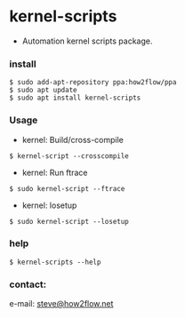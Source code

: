 # kernel-scripts

- Automation kernel scripts package.

### install

```
$ sudo add-apt-repository ppa:how2flow/ppa
$ sudo apt update
$ sudo apt install kernel-scripts
```

### Usage

- kernel: Build/cross-compile
```
$ kernel-script --crosscompile
```

- kernel: Run ftrace
```
$ sudo kernel-script --ftrace
```

- kernel: losetup
```
$ sudo kernel-script --losetup
```

### help

```
$ kernel-scripts --help
```

### contact:

e-mail: <steve@how2flow.net>
